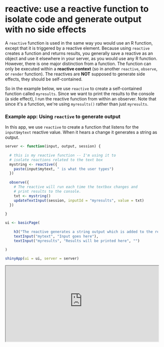 # reactive: use a reactive function to isolate code and generate output with no side effects

A `reactive` function is used in the same way you would use an R function, except that it is triggered by a reactive element. Because using `reactive` creates a function and returns results, you generally save a reactive as an object and use it elsewhere in your server, as you would use any R function. However, there is one major distinction from a function. The function can only be executed within a **reactive context** (so in another `reactive`, `observe`, or `render` function). The reactives are **NOT** supposed to generate side effects, they should be self-contained.

So in the example below, we use `reactive` to create a self-contained function called `myresults`. Since we want to print the results to the console (a side effect), I run the reactive function from within an observer. Note that since it's a function, we're using `myresults()` rather than just `myresults`.

### Example app: Using `reactive` to generate output

In this app, we use `reactive` to create a function that listens for the `input$mytext` reactive value. When it hears a change it generates a string as output.

```r
server <- function(input, output, session) {
  
  # this is my reactive function -- I'm using it to
  # isolate reactions related to the text box
  mystring <- reactive({
    paste(input$mytext, " is what the user types")
  })
  
  observe({
    # The reactive will run each time the textbox changes and
    # print results to the console.
    txt <- mystring()
    updateTextInput(session, inputId = "myresults", value = txt) 
  })
  
}

ui <- basicPage(
  
    h3("The reactive generates a string output which is added to the results text box"),
    textInput("mytext", "Input goes here"),
    textInput("myresults", "Results will be printed here", "")
    
)

shinyApp(ui = ui, server = server)
```

<iframe style="width:100%; height:250px;" src='http://shiny.nextlevelanalytics.com/apps/shinyapps/app18'></iframe>